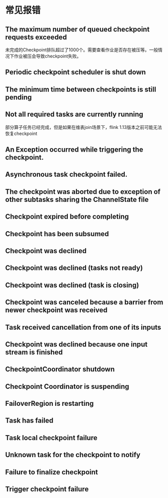 
# 常见报错

## The maximum number of queued checkpoint requests exceeded 

未完成的Checkpoint排队超过了1000个。需要查看作业是否存在被压等。一般情况下作业被压会导致checkpoint失败。


## Periodic checkpoint scheduler is shut down 



## The minimum time between checkpoints is still pending 


## Not all required tasks are currently running 

部分算子任务已经完成，但是如果在维表join场景下，flink 1.13版本之前可能无法恢复checkpoint 



## An Exception occurred while triggering the checkpoint. 


## Asynchronous task checkpoint failed.


## The checkpoint was aborted due to exception of other subtasks sharing the ChannelState file 


## Checkpoint expired before completing 


## Checkpoint has been subsumed


## Checkpoint was declined


## Checkpoint was declined (tasks not ready) 


## Checkpoint was declined (task is closing) 


## Checkpoint was canceled because a barrier from newer checkpoint was received


## Task received cancellation from one of its inputs 


## Checkpoint was declined because one input stream is finished 


## CheckpointCoordinator shutdown 


## Checkpoint Coordinator is suspending 


## FailoverRegion is restarting 


## Task has failed 


## Task local checkpoint failure 


## Unknown task for the checkpoint to notify 


## Failure to finalize checkpoint 


## Trigger checkpoint failure 



